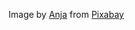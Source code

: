 Image by <a href="https://pixabay.com/users/cocoparisienne-127419/?utm_source=link-attribution&utm_medium=referral&utm_campaign=image&utm_content=2888625">Anja</a> from <a href="https://pixabay.com//?utm_source=link-attribution&utm_medium=referral&utm_campaign=image&utm_content=2888625">Pixabay</a>
